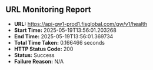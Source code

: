 ## URL Monitoring Report

- **URL:** https://api-gw1-prod1.fisglobal.com/gw/v1/health
- **Start Time:** 2025-05-19T13:56:01.203268
- **End Time:** 2025-05-19T13:56:01.369734
- **Total Time Taken:** 0.166466 seconds
- **HTTP Status Code:** 200
- **Status:** Success
- **Failure Reason:** N/A
